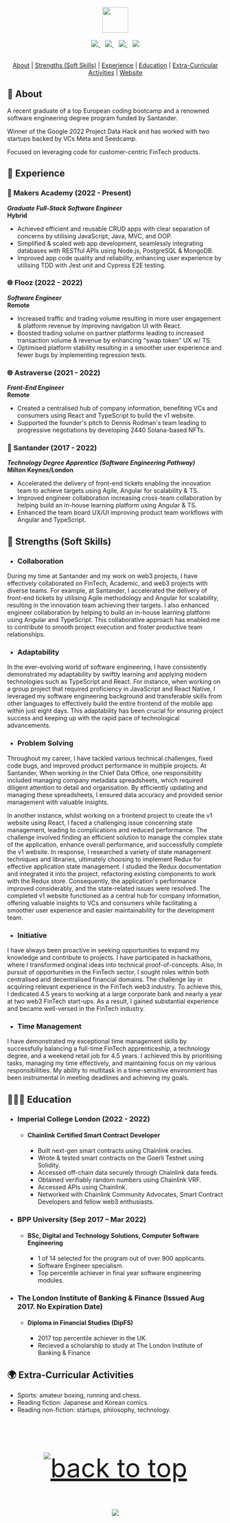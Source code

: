 <div align="center">
  <img  align="center" src="https://media.giphy.com/media/aExP3YOqb6ImBe5HG2/giphy.gif" width="60">
</div>

<br />

<div align="center">
    <a href="https://github.com/davidmeadejr">
        <code><img src="https://img.shields.io/badge/-Profile-000000?style=flat&logo=github&logoColor=ffffff" /></code>
    </a>
    &nbsp;&nbsp;
    <a href="mailto:davidmeadejnrgmail.com">
        <code><img src="https://img.shields.io/badge/-Contact-000000?style=flat&logo=gmail&logoColor=DB4437" /></code>
    </a>
    &nbsp;&nbsp;
    <a href="https://github.com/davidmeadejr/external-curriculum-vitae/blob/master/external-curriculum-vitae-updated.pdf">
        <code><img src="https://img.shields.io/badge/-PDF%20Curriculum%20Vitae-000000?style=flat&logo=github&logoColor=ffffff" /></code>
    </a>
    &nbsp;&nbsp;
    <a href="https://www.linkedin.com/in/davidmeadejr/">
        <code><img src="https://img.shields.io/badge/-LinkedIn-000000?style=flat&logo=linkedin&logoColor=0072b1" /></code>
    </a>
</div>

<br />

<div align="center">

[About](#-about) | [Strengths (Soft Skills)](#-value) | [Experience](#-experience) | [Education](#-education) | [Extra-Curricular Activities](#-extra-curricular-activities) | [Website](https://www.davidmeadejr.com/)

</div>


 ## 🔎 About

A recent graduate of a top European coding bootcamp and a renowned software engineering degree program funded by Santander. 

Winner of the Google 2022 Project Data Hack and has worked with two startups backed by VCs Meta and Seedcamp. 

Focused on leveraging code for customer-centric FinTech products.
 
## 💼 Experience

### 🏫 Makers Academy (2022 - Present)
***Graduate Full-Stack Software Engineer***\
**Hybrid**
* Achieved efficient and reusable CRUD apps with clear separation of concerns by utilising JavaScript, Java, MVC, and OOP.
* Simplified & scaled web app development, seamlessly integrating databases with RESTful APIs using Node.js, PostgreSQL & MongoDB.
* Improved app code quality and reliability, enhancing user experience by utilising TDD with Jest unit and Cypress E2E testing.

### 🌐 Flooz (2022 - 2022)
***Software Engineer***\
**Remote**
* Increased traffic and trading volume resulting in more user engagement & platform revenue by improving navigation UI with React.
* Boosted trading volume on partner platforms leading to increased transaction volume & revenue by enhancing "swap token" UX w/ TS.
* Optimised platform stability resulting in a smoother user experience and fewer bugs by implementing regression tests.

### 🌐 Astraverse (2021 - 2022)
***Front-End Engineer***\
**Remote**
* Created a centralised hub of company information, benefiting VCs and consumers using React and TypeScript to build the v1 website.
* Supported the founder's pitch to Dennis Rodman's team leading to progressive negotiations by developing 2440 Solana-based NFTs.

### 🏦 Santander (2017 - 2022)
***Technology Degree Apprentice (Software Engineering Pathway)***\
**Milton Keynes/London**
* Accelerated the delivery of front-end tickets enabling the innovation team to achieve targets using Agile, Angular for scalability & TS.
* Improved engineer collaboration increasing cross-team collaboration by helping build an in-house learning platform using Angular & TS.
* Enhanced the team board UX/UI improving product team workflows with Angular and TypeScript.

## 🤝 Strengths (Soft Skills)

* ### Collaboration
During my time at Santander and my work on web3 projects, I have effectively collaborated on FinTech, Academic, and web3 projects with diverse teams. For example, at Santander, I accelerated the delivery of front-end tickets by utilising Agile methodology and Angular for scalability, resulting in the innovation team achieving their targets. I also enhanced engineer collaboration by helping to build an in-house learning platform using Angular and TypeScript. This collaborative approach has enabled me to contribute to smooth project execution and foster productive team relationships.


* ### Adaptability
In the ever-evolving world of software engineering, I have consistently demonstrated my adaptability by swiftly learning and applying modern technologies such as TypeScript and React. For instance, when working on a group project that required proficiency in JavaScript and React Native, I leveraged my software engineering background and transferable skills from other languages to effectively build the entire frontend of the mobile app within just eight days. This adaptability has been crucial for ensuring project success and keeping up with the rapid pace of technological advancements.

* ### Problem Solving
Throughout my career, I have tackled various technical challenges, fixed code bugs, and improved product performance in multiple projects. At Santander, When working in the Chief Data Office, one responsibility included managing company metadata spreadsheets, which required diligent attention to detail and organisation. By efficiently updating and managing these spreadsheets, I ensured data accuracy and provided senior management with valuable insights. 

In another instance, whilst working on a frontend project to create the v1 website using React, I faced a challenging issue concerning state management, leading to complications and reduced performance. The challenge involved finding an efficient solution to manage the complex state of the application, enhance overall performance, and successfully complete the v1 website. In response, I researched a variety of state management techniques and libraries, ultimately choosing to implement Redux for effective application state management. I studied the Redux documentation and integrated it into the project, refactoring existing components to work with the Redux store. Consequently, the application's performance improved considerably, and the state-related issues were resolved. The completed v1 website functioned as a central hub for company information, offering valuable insights to VCs and consumers while facilitating a smoother user experience and easier maintainability for the development team.

* ### Initiative
I have always been proactive in seeking opportunities to expand my knowledge and contribute to projects. I have participated in hackathons, where I transformed original ideas into technical proof-of-concepts. Also, In pursuit of opportunities in the FinTech sector, I sought roles within both centralised and decentralised financial domains. The challenge lay in acquiring relevant experience in the FinTech web3 industry. To achieve this, I dedicated 4.5 years to working at a large corporate bank and nearly a year at two web3 FinTech start-ups. As a result, I gained substantial experience and became well-versed in the FinTech industry.

* ### Time Management
I have demonstrated my exceptional time management skills by successfully balancing a full-time FinTech apprenticeship, a technology degree, and a weekend retail job for 4.5 years. I achieved this by prioritising tasks, managing my time effectively, and maintaining focus on my various responsibilities. My ability to multitask in a time-sensitive environment has been instrumental in meeting deadlines and achieving my goals.

## 👨🏾‍🎓 Education

* ### Imperial College London (2022 - 2022)
    * #### Chainlink Certified Smart Contract Developer
      * Built next-gen smart contracts using Chainlink oracles.
      * Wrote & tested smart contracts on the Goerli Testnet using Solidity.
      * Accessed off-chain data securely through Chainlink data feeds.
      * Obtained verifiably random numbers using Chainlink VRF.
      * Accessed APIs using Chainlink.
      * Networked with Chainlink Community Advocates, Smart Contract Developers and fellow web3 enthusiasts.

* ### BPP University (Sep 2017 – Mar 2022)
    * #### BSc, Digital and Technology Solutions, Computer Software Engineering
      * 1 of 14 selected for the program out of over 900 applicants.
      * Software Engineer specialism.
      * Top percentile achiever in final year software engineering modules.

* ### The London Institute of Banking & Finance (Issued Aug 2017. No Expiration Date)
    * #### Diploma in Financial Studies (DipFS)
      * 2017 top percentile achiever in the UK.
      * Recieved a scholarship to study at The London Institute of Banking & Finance
  
 ## 🌍 Extra-Curricular Activities
* Sports: amateur boxing, running and chess.
* Reading fiction: Japanese and Korean comics.
* Reading non-fiction: startups, philosophy, technology.

&nbsp;

 <p align="center" style="font-size: 60px"><a href="#top"><img src="https://img.shields.io/static/v1?label&message=Back+to+Top&color=343c44&style=flat&logo" alt="back to top" /></a></p>


<p align="center">
  <img src="https://capsule-render.vercel.app/api?type=waving&color=gradient&height=110&section=footer&animation=twinkling"/>
</p>

